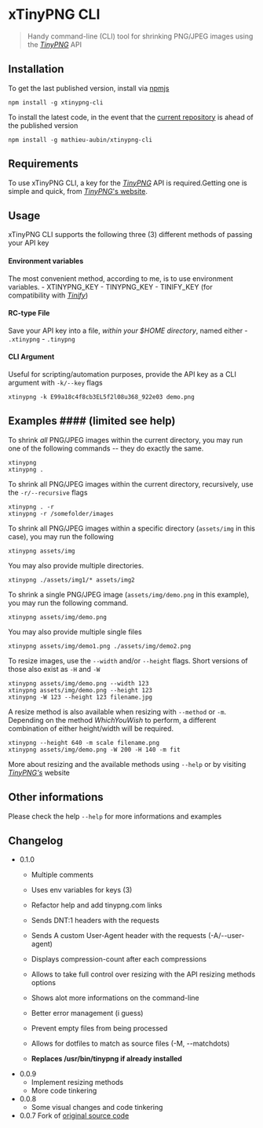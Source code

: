 # xTinyPNG CLI

> Handy command-line (CLI) tool for shrinking PNG/JPEG images using the [_TinyPNG_](https://bit.ly/tinypng-web) API

## Installation

To get the last published version, install via [npmjs](https://www.npmjs.com)

	npm install -g xtinypng-cli

To install the latest code, in the event that the [current repository](https://github.com/mathieu-aubin/xtinypng-cli) is ahead of the published version

	npm install -g mathieu-aubin/xtinypng-cli

## Requirements
To use xTinyPNG CLI, a key for the [_TinyPNG_](https://bit.ly/tinypng-web) API is required.Getting one is simple and quick, from [_TinyPNG_'s website](https://bit.ly/tinypng-devel).

## Usage
xTinyPNG CLI supports the following three (3) different methods of passing your API key

#### Environment variables

The most convenient method, according to me, is to use environment variables.
	- XTINYPNG_KEY
	- TINYPNG_KEY
	- TINIFY_KEY (for compatibility with [_Tinify_](https://www.npmjs.com/package/tinify))

#### RC-type File
Save your API key into a file, _within your *$HOME* directory_, named either
	- `.xtinypng`
	- `.tinypng`

#### CLI Argument
Useful for scripting/automation purposes, provide the API key as a CLI argument with `-k/--key` flags

	xtinypng -k E99a18c4f8cb3EL5f2l08u368_922e03 demo.png

## Examples #### (limited see help)
To shrink *all* PNG/JPEG images within the current directory, you may run one of the following commands -- they do exactly the same.

	xtinypng
	xtinypng .

To shrink all PNG/JPEG images within the current directory, recursively, use the `-r/--recursive` flags

	xtinypng . -r
	xtinypng -r /somefolder/images

To shrink all PNG/JPEG images within a specific directory (`assets/img` in this case), you may run the following

	xtinypng assets/img

You may also provide multiple directories.

	xtinypng ./assets/img1/* assets/img2

To shrink a single PNG/JPEG image (`assets/img/demo.png` in this example), you may run the following command.

	xtinypng assets/img/demo.png

You may also provide multiple single files

	xtinypng assets/img/demo1.png ./assets/img/demo2.png

To resize images, use the `--width` and/or `--height` flags. Short versions of those also exist as `-H` and `-W`

	xtinypng assets/img/demo.png --width 123
	xtinypng assets/img/demo.png --height 123
	xtinypng -W 123 --height 123 filename.jpg

A resize method is also available when resizing with `--method` or `-m`.
Depending on the method _WhichYouWish_ to perform, a different combination of either height/width will be required.

	xtinypng --height 640 -m scale filename.png
	xtinypng assets/img/demo.png -W 200 -H 140 -m fit

More about resizing and the available methods using `--help` or by visiting [_TinyPNG's_](https://bit.ly/tinypng-ref-resizing) website

## Other informations
Please check the help `--help` for more informations and examples


## Changelog

* 0.1.0
	* Multiple comments
	* Uses env variables for keys (3)
	* Refactor help and add tinypng.com links
	* Sends DNT:1 headers with the requests
	* Sends A custom User-Agent header with the requests (-A/--user-agent)
	* Displays compression-count after each compressions
	* Allows to take full control over resizing with the API resizing methods options
	* Shows alot more informations on the command-line
	* Better error management (i guess)
	* Prevent empty files from being processed
	* Allows for dotfiles to match as source files (-M, --matchdots)

	* **Replaces /usr/bin/tinypng if already installed**
* 0.0.9
	* Implement resizing methods
	* More code tinkering
* 0.0.8
	* Some visual changes and code tinkering
* 0.0.7
	Fork of [original source code](https://github.com/websperts/tinypng-cli)